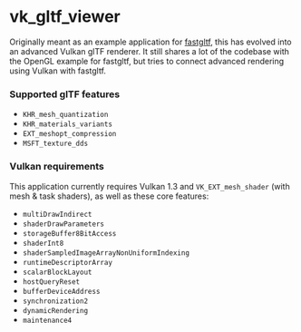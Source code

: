 # vk_gltf_viewer

Originally meant as an example application for [fastgltf](https://github.com/spnda/fastgltf), this has evolved into an advanced Vulkan glTF renderer.
It still shares a lot of the codebase with the OpenGL example for fastgltf, but tries to connect advanced rendering using Vulkan with fastgltf.

### Supported glTF features

- `KHR_mesh_quantization`
- `KHR_materials_variants`
- `EXT_meshopt_compression`
- `MSFT_texture_dds`

### Vulkan requirements

This application currently requires Vulkan 1.3 and `VK_EXT_mesh_shader` (with mesh & task shaders), as well as these core features:
- `multiDrawIndirect`
- `shaderDrawParameters`
- `storageBuffer8BitAccess`
- `shaderInt8`
- `shaderSampledImageArrayNonUniformIndexing`
- `runtimeDescriptorArray`
- `scalarBlockLayout`
- `hostQueryReset`
- `bufferDeviceAddress`
- `synchronization2`
- `dynamicRendering`
- `maintenance4`

